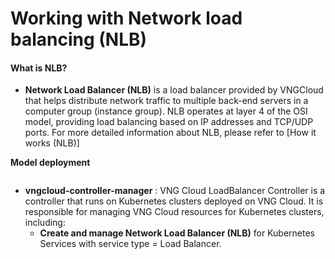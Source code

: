 # Working with Network load balancing (NLB)

#### What is NLB? <a href="#workingwithnetworkloadbalancing-nlb-nlblagi" id="workingwithnetworkloadbalancing-nlb-nlblagi"></a>

* **Network Load Balancer (NLB)** is a load balancer provided by VNGCloud that helps distribute network traffic to multiple back-end servers in a computer group (instance group). NLB operates at layer 4 of the OSI model, providing load balancing based on IP addresses and TCP/UDP ports. For more detailed information about NLB, please refer to \[How it works (NLB)]

**Model deployment**

<figure><img src="https://docs.vngcloud.vn/~gitbook/image?url=https%3A%2F%2F3672463924-files.gitbook.io%2F%7E%2Ffiles%2Fv0%2Fb%2Fgitbook-x-prod.appspot.com%2Fo%2Fspaces%252FB0NrrrdJdpYOYzRkbWp5%252Fuploads%252FVYBtJjEoUNgDi1f5J9vL%252Fimage.png%3Falt%3Dmedia%26token%3D554a2d62-320e-48d1-a884-3c7cce589071&#x26;width=768&#x26;dpr=4&#x26;quality=100&#x26;sign=d7f786ac&#x26;sv=1" alt=""><figcaption></figcaption></figure>

* **vngcloud-controller-manager** : VNG Cloud LoadBalancer Controller is a controller that runs on Kubernetes clusters deployed on VNG Cloud. It is responsible for managing VNG Cloud resources for Kubernetes clusters, including:
  * **Create and manage Network Load Balancer (NLB)** for Kubernetes Services with service type = Load Balancer.
